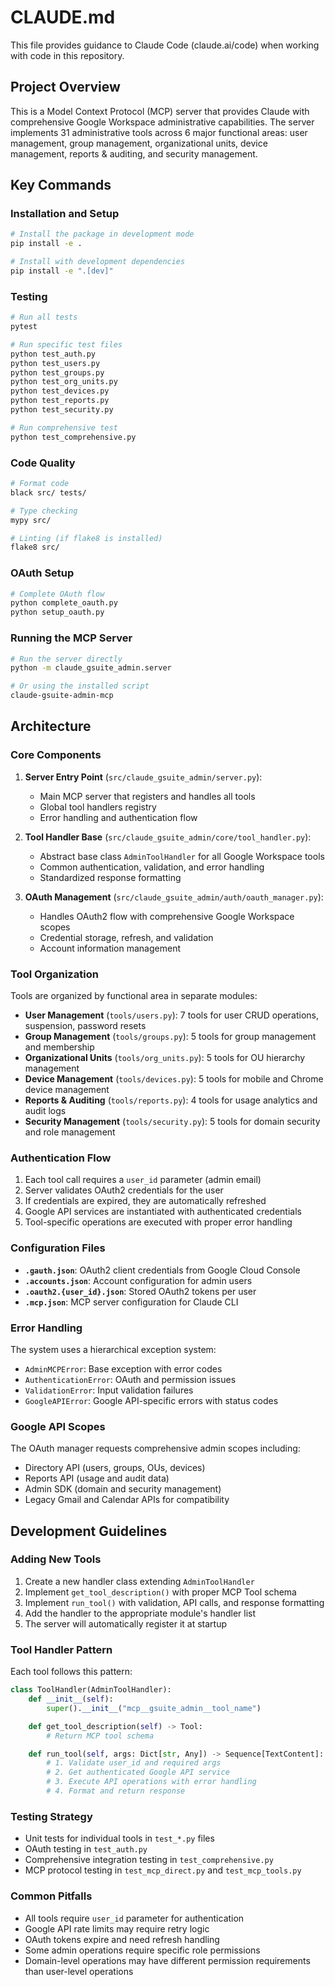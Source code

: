 # CLAUDE.md

This file provides guidance to Claude Code (claude.ai/code) when working with code in this repository.

## Project Overview

This is a Model Context Protocol (MCP) server that provides Claude with comprehensive Google Workspace administrative capabilities. The server implements 31 administrative tools across 6 major functional areas: user management, group management, organizational units, device management, reports & auditing, and security management.

## Key Commands

### Installation and Setup
```bash
# Install the package in development mode
pip install -e .

# Install with development dependencies
pip install -e ".[dev]"
```

### Testing
```bash
# Run all tests
pytest

# Run specific test files
python test_auth.py
python test_users.py
python test_groups.py
python test_org_units.py
python test_devices.py
python test_reports.py
python test_security.py

# Run comprehensive test
python test_comprehensive.py
```

### Code Quality
```bash
# Format code
black src/ tests/

# Type checking
mypy src/

# Linting (if flake8 is installed)
flake8 src/
```

### OAuth Setup
```bash
# Complete OAuth flow
python complete_oauth.py
python setup_oauth.py
```

### Running the MCP Server
```bash
# Run the server directly
python -m claude_gsuite_admin.server

# Or using the installed script
claude-gsuite-admin-mcp
```

## Architecture

### Core Components

1. **Server Entry Point** (`src/claude_gsuite_admin/server.py`):
   - Main MCP server that registers and handles all tools
   - Global tool handlers registry
   - Error handling and authentication flow

2. **Tool Handler Base** (`src/claude_gsuite_admin/core/tool_handler.py`):
   - Abstract base class `AdminToolHandler` for all Google Workspace tools
   - Common authentication, validation, and error handling
   - Standardized response formatting

3. **OAuth Management** (`src/claude_gsuite_admin/auth/oauth_manager.py`):
   - Handles OAuth2 flow with comprehensive Google Workspace scopes
   - Credential storage, refresh, and validation
   - Account information management

### Tool Organization

Tools are organized by functional area in separate modules:

- **User Management** (`tools/users.py`): 7 tools for user CRUD operations, suspension, password resets
- **Group Management** (`tools/groups.py`): 5 tools for group management and membership
- **Organizational Units** (`tools/org_units.py`): 5 tools for OU hierarchy management
- **Device Management** (`tools/devices.py`): 5 tools for mobile and Chrome device management
- **Reports & Auditing** (`tools/reports.py`): 4 tools for usage analytics and audit logs
- **Security Management** (`tools/security.py`): 5 tools for domain security and role management

### Authentication Flow

1. Each tool call requires a `user_id` parameter (admin email)
2. Server validates OAuth2 credentials for the user
3. If credentials are expired, they are automatically refreshed
4. Google API services are instantiated with authenticated credentials
5. Tool-specific operations are executed with proper error handling

### Configuration Files

- **`.gauth.json`**: OAuth2 client credentials from Google Cloud Console
- **`.accounts.json`**: Account configuration for admin users
- **`.oauth2.{user_id}.json`**: Stored OAuth2 tokens per user
- **`.mcp.json`**: MCP server configuration for Claude CLI

### Error Handling

The system uses a hierarchical exception system:
- `AdminMCPError`: Base exception with error codes
- `AuthenticationError`: OAuth and permission issues
- `ValidationError`: Input validation failures
- `GoogleAPIError`: Google API-specific errors with status codes

### Google API Scopes

The OAuth manager requests comprehensive admin scopes including:
- Directory API (users, groups, OUs, devices)
- Reports API (usage and audit data)
- Admin SDK (domain and security management)
- Legacy Gmail and Calendar APIs for compatibility

## Development Guidelines

### Adding New Tools

1. Create a new handler class extending `AdminToolHandler`
2. Implement `get_tool_description()` with proper MCP Tool schema
3. Implement `run_tool()` with validation, API calls, and response formatting
4. Add the handler to the appropriate module's handler list
5. The server will automatically register it at startup

### Tool Handler Pattern

Each tool follows this pattern:
```python
class ToolHandler(AdminToolHandler):
    def __init__(self):
        super().__init__("mcp__gsuite_admin__tool_name")

    def get_tool_description(self) -> Tool:
        # Return MCP tool schema

    def run_tool(self, args: Dict[str, Any]) -> Sequence[TextContent]:
        # 1. Validate user_id and required args
        # 2. Get authenticated Google API service
        # 3. Execute API operations with error handling
        # 4. Format and return response
```

### Testing Strategy

- Unit tests for individual tools in `test_*.py` files
- OAuth testing in `test_auth.py`
- Comprehensive integration testing in `test_comprehensive.py`
- MCP protocol testing in `test_mcp_direct.py` and `test_mcp_tools.py`

### Common Pitfalls

- All tools require `user_id` parameter for authentication
- Google API rate limits may require retry logic
- OAuth tokens expire and need refresh handling
- Some admin operations require specific role permissions
- Domain-level operations may have different permission requirements than user-level operations